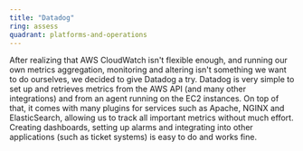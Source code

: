 ```yaml
---
title: "Datadog"
ring: assess
quadrant: platforms-and-operations
---
```


After realizing that AWS CloudWatch isn't flexible enough, and running our own metrics aggregation, monitoring and altering isn't something we want to do ourselves, we decided to give Datadog a try.
Datadog is very simple to set up and retrieves metrics from the AWS API (and many other integrations) and from an agent running on the EC2 instances.
On top of that, it comes with many plugins for services such as Apache, NGINX and ElasticSearch, allowing us to track all important metrics without much effort.
Creating dashboards, setting up alarms and integrating into other applications (such as ticket systems) is easy to do and works fine.
